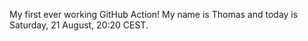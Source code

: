 My first ever working GitHub Action!
My name is Thomas and today is Saturday, 21 August, 20:20 CEST. 
